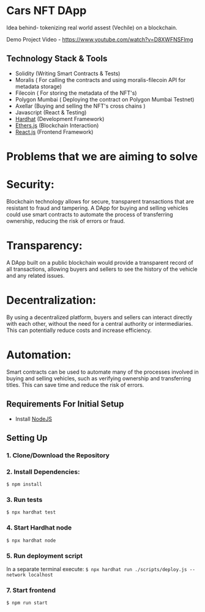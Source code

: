 # Cars NFT DApp

Idea behind- tokenizing real world assest (Vechile) on a blockchain.

Demo Project Video - https://www.youtube.com/watch?v=D8XWFNSFlmg

## Technology Stack & Tools

- Solidity (Writing Smart Contracts & Tests)
- Moralis ( For calling the contracts and using moralis-filecoin API for metadata storage) 
- Filecoin ( For storing the metadata of the NFT's)
- Polygon Mumbai ( Deploying the contract on Polygon Mumbai Testnet)
- Axellar (Buying and selling the NFT's cross chains )
- Javascript (React & Testing)
- [Hardhat](https://hardhat.org/) (Development Framework)
- [Ethers.js](https://docs.ethers.io/v5/) (Blockchain Interaction)
- [React.js](https://reactjs.org/) (Frontend Framework)

# Problems that we are aiming to solve 

# Security: 

Blockchain technology allows for secure, transparent transactions that are resistant to fraud and tampering. A DApp for buying and selling vehicles could use smart contracts to automate the process of transferring ownership, reducing the risk of errors or fraud.

# Transparency: 

A DApp built on a public blockchain would provide a transparent record of all transactions, allowing buyers and sellers to see the history of the vehicle and any related issues.

# Decentralization: 

By using a decentralized platform, buyers and sellers can interact directly with each other, without the need for a central authority or intermediaries. This can potentially reduce costs and increase efficiency.

# Automation:

Smart contracts can be used to automate many of the processes involved in buying and selling vehicles, such as verifying ownership and transferring titles. This can save time and reduce the risk of errors.

## Requirements For Initial Setup
- Install [NodeJS](https://nodejs.org/en/)

## Setting Up
### 1. Clone/Download the Repository

### 2. Install Dependencies:
`$ npm install`

### 3. Run tests
`$ npx hardhat test`

### 4. Start Hardhat node
`$ npx hardhat node`

### 5. Run deployment script
In a separate terminal execute:
`$ npx hardhat run ./scripts/deploy.js --network localhost`

### 7. Start frontend
`$ npm run start`
